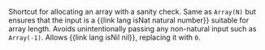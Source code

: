 Shortcut for allocating an array with a sanity check. Same as `Array(N)` but ensures that the input is a {{link lang isNat natural number}} suitable for array length. Avoids unintentionally passing any non-natural input such as `Array(-1)`. Allows {{link lang isNil nil}}, replacing it with `0`.
